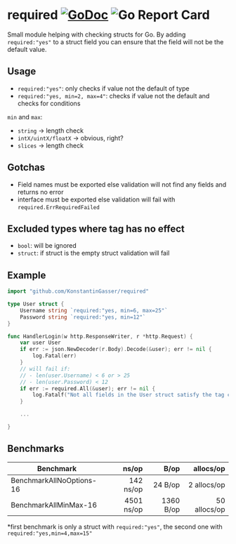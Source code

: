 # required [![GoDoc](https://godoc.org/github.com/KonstantinGasser/required?status.png)](http://godoc.org/github.com/KonstantinGasser/required) ![Go Report Card](https://goreportcard.com/badge/github.com/KonstantinGasser/required)

Small module helping with checking structs for Go. By adding `required:"yes"` to a struct field you can ensure that the field will not be the default value.

## Usage

- `required:"yes"`: only checks if value not the default of type
- `required:"yes, min=2, max=4"`: checks if value not the default and checks for conditions

`min` and `max`:
- `string` -> length check
- `intX/uintX/floatX` -> obvious, right?
- `slices` -> length check

## Gotchas
- Field names must be exported else validation will not find any fields and returns no error
- interface must be exported else validation will fail with `required.ErrRequiredFailed`

## Excluded types where tag has no effect
- `bool`: will be ignored
- `struct`: if struct is the empty struct validation will fail

## Example
```go
import "github.com/KonstantinGasser/required"

type User struct {
    Username string `required:"yes, min=6, max=25"`
    Password string `required:"yes, min=12"`
}

func HandlerLogin(w http.ResponseWriter, r *http.Request) {
    var user User
    if err := json.NewDecoder(r.Body).Decode(&user); err != nil {
        log.Fatal(err)
    }
    // will fail if:
    // - len(user.Username) < 6 or > 25
    // - len(user.Password) < 12
    if err := required.All(&user); err != nil {
        log.Fatalf("Not all fields in the User struct satisfy the tag conditions: %v", err)
    }

    ...

}
```

## Benchmarks
| Benchmark                | ns/op        | B/op     | allocs/op      |
| ------------------------ | ------------:| --------:| --------------:|
| BenchmarkAllNoOptions-16 | 142 ns/op    | 24 B/op  | 2 allocs/op    |
| BenchmarkAllMinMax-16    | 4501 ns/op   |1360 B/op | 50 allocs/op   |

\*first benchmark is only a struct with `required:"yes"`, the second one with `required:"yes,min=4,max=15"`
